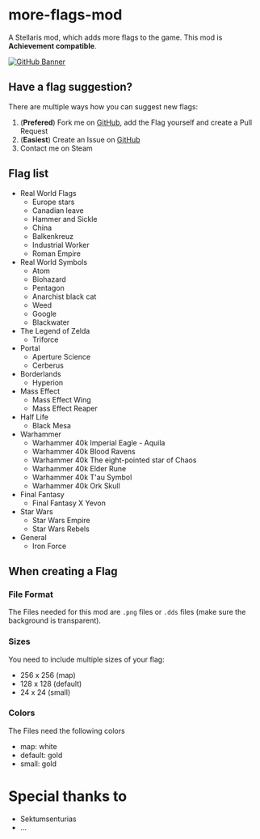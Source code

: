 # more-flags-mod
A Stellaris mod, which adds more flags to the game.
This mod is **Achievement compatible**.

[![GitHub Banner](https://i.imgur.com/D7IfV4Q.jpeg)](https://github.com/mobergmann/more-flags-mod)


## Have a flag suggestion?

There are multiple ways how you can suggest new flags:
1. (**Prefered**) Fork me on [GitHub](https://github.com/mobergmann/more-flags-mod/issues), add the Flag yourself and create a Pull Request
2. (**Easiest**) Create an Issue on [GitHub](https://github.com/mobergmann/more-flags-mod/issues)
3. Contact me on Steam


## Flag list
- Real World Flags
  - Europe stars
  - Canadian leave
  - Hammer and Sickle
  - China
  - Balkenkreuz
  - Industrial Worker
  - Roman Empire
- Real World Symbols
    - Atom
    - Biohazard
    - Pentagon
    - Anarchist black cat
    - Weed
    - Google
    - Blackwater
- The Legend of Zelda
    - Triforce
- Portal
    - Aperture Science
    - Cerberus
- Borderlands
    - Hyperion
- Mass Effect
    - Mass Effect Wing
    - Mass Effect Reaper
- Half Life
    - Black Mesa
- Warhammer
    - Warhammer 40k Imperial Eagle - Aquila
    - Warhammer 40k Blood Ravens
    - Warhammer 40k The eight-pointed star of Chaos
    - Warhammer 40k Elder Rune
    - Warhammer 40k T'au Symbol
    - Warhammer 40k Ork Skull
- Final Fantasy
    - Final Fantasy X Yevon
- Star Wars
    - Star Wars Empire
    - Star Wars Rebels
- General
    - Iron Force


## When creating a Flag

### File Format
The Files needed for this mod are `.png` files or `.dds` files (make sure the background is transparent).

### Sizes
You need to include multiple sizes of your flag:
- 256 x 256 (map)
- 128 x 128 (default)
- 24 x 24 (small)

### Colors
The Files need the following colors
- map: white
- default: gold
- small: gold


# Special thanks to

- Sektumsenturias
- …

